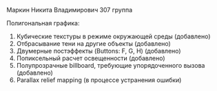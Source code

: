 Маркин Никита Владимирович 307 группа

Полигональная графика:
1. Кубические текстуры в режиме окружающей среды (добавлено)
2. Отбрасывание тени на другие объекты (добавлено)
3. Двумерные постэффекты (Buttons: F, G, H) (добавлено)
4. Попиксельный расчет освещенности (добавлено)
5. Полупрозрачные billboard, требующие упорядоченного вызова (добавлено)
6. Parallax relief mapping (в процессе устранения ошибки)